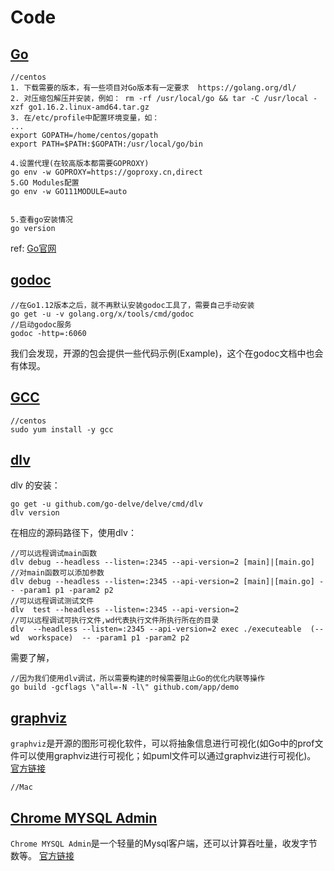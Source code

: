 # Code

## [Go](#Go)

```
//centos
1. 下载需要的版本，有一些项目对Go版本有一定要求  https://golang.org/dl/
2. 对压缩包解压并安装，例如： rm -rf /usr/local/go && tar -C /usr/local -xzf go1.16.2.linux-amd64.tar.gz
3. 在/etc/profile中配置环境变量，如：
...
export GOPATH=/home/centos/gopath
export PATH=$PATH:$GOPATH:/usr/local/go/bin

4.设置代理(在较高版本都需要GOPROXY)
go env -w GOPROXY=https://goproxy.cn,direct
5.GO Modules配置
go env -w GO111MODULE=auto
 

5.查看go安装情况
go version
```
ref: [Go官网](https://golang.org/dl/)

## [godoc](#godoc)
```shell
//在Go1.12版本之后，就不再默认安装godoc工具了，需要自己手动安装
go get -u -v golang.org/x/tools/cmd/godoc
//启动godoc服务
godoc -http=:6060
```
我们会发现，开源的包会提供一些代码示例(Example)，这个在godoc文档中也会有体现。


## [GCC](#GCC)
```
//centos
sudo yum install -y gcc
```

## [dlv](#dlv)

dlv 的安装：
```shell
go get -u github.com/go-delve/delve/cmd/dlv
dlv version
```
在相应的源码路径下，使用dlv：
```
//可以远程调试main函数 
dlv debug --headless --listen=:2345 --api-version=2 [main]|[main.go] 
//对main函数可以添加参数
dlv debug --headless --listen=:2345 --api-version=2 [main]|[main.go] -- -param1 p1 -param2 p2
//可以远程调试测试文件
dlv  test --headless --listen=:2345 --api-version=2
//可以远程调试可执行文件,wd代表执行文件所执行所在的目录
dlv  --headless --listen=:2345 --api-version=2 exec ./executeable  (--wd  workspace)  -- -param1 p1 -param2 p2 
```
需要了解，
```shell
//因为我们使用dlv调试，所以需要构建的时候需要阻止Go的优化内联等操作
go build -gcflags \"all=-N -l\" github.com/app/demo  
```


## [graphviz](#graphviz)
`graphviz`是开源的图形可视化软件，可以将抽象信息进行可视化(如Go中的prof文件可以使用graphviz进行可视化；如puml文件可以通过graphviz进行可视化)。
[官方链接](http://www.graphviz.org/)
```
//Mac

```

## [Chrome MYSQL Admin](#mysql)
`Chrome MYSQL Admin`是一个轻量的Mysql客户端，还可以计算吞吐量，收发字节数等。
[官方链接](https://chrome.google.com/webstore/detail/chrome-mysql-admin/ndgnpnpakfcdjmpgmcaknimfgcldechn/related)
